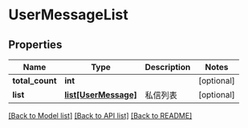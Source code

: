 # UserMessageList

## Properties
Name | Type | Description | Notes
------------ | ------------- | ------------- | -------------
**total_count** | **int** |  | [optional] 
**list** | [**list[UserMessage]**](UserMessage.md) | 私信列表 | [optional] 

[[Back to Model list]](../README.md#documentation-for-models) [[Back to API list]](../README.md#documentation-for-api-endpoints) [[Back to README]](../README.md)

